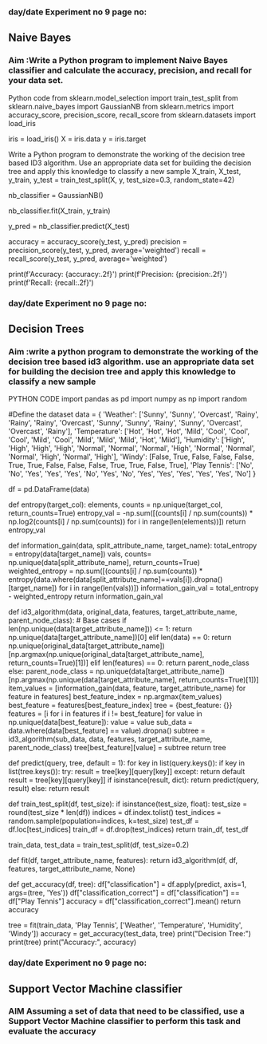 ### day/date				Experiment no 9				page no:

##                                                               Naive Bayes
### Aim :Write a Python program to implement Naive Bayes classifier and calculate the accuracy, precision, and recall for your data set.

Python code
from sklearn.model_selection import train_test_split
from sklearn.naive_bayes import GaussianNB
from sklearn.metrics import accuracy_score, precision_score, recall_score
from sklearn.datasets import load_iris

iris = load_iris()
X = iris.data
y = iris.target

Write a Python program to demonstrate the working of the decision tree based ID3 algorithm. Use an appropriate data set for building the decision tree and apply this knowledge to classify a new sample
X_train, X_test, y_train, y_test = train_test_split(X, y, test_size=0.3, random_state=42)

nb_classifier = GaussianNB()

nb_classifier.fit(X_train, y_train)

y_pred = nb_classifier.predict(X_test)

accuracy = accuracy_score(y_test, y_pred)
precision = precision_score(y_test, y_pred, average='weighted')
recall = recall_score(y_test, y_pred, average='weighted')

print(f'Accuracy: {accuracy:.2f}')
print(f'Precision: {precision:.2f}')
print(f'Recall: {recall:.2f}')





### day/date				Experiment no 9				page no:
## Decision Trees
### Aim :write a python program to demonstrate the working of the decision tree based id3 algorithm. use an appropriate data set for building the decision tree and apply this knowledge to classify a new sample
PYTHON CODE
import pandas as pd
import numpy as np
import random


#Define the dataset
data = {
    'Weather': ['Sunny', 'Sunny', 'Overcast', 'Rainy', 'Rainy', 'Rainy', 'Overcast', 'Sunny', 'Sunny', 'Rainy', 'Sunny', 'Overcast', 'Overcast', 'Rainy'],
    'Temperature': ['Hot', 'Hot', 'Hot', 'Mild', 'Cool', 'Cool', 'Cool', 'Mild', 'Cool', 'Mild', 'Mild', 'Mild', 'Hot', 'Mild'],
    'Humidity': ['High', 'High', 'High', 'High', 'Normal', 'Normal', 'Normal', 'High', 'Normal', 'Normal', 'Normal', 'High', 'Normal', 'High'],
    'Windy': [False, True, False, False, False, True, True, False, False, False, True, True, False, True],
    'Play Tennis': ['No', 'No', 'Yes', 'Yes', 'Yes', 'No', 'Yes', 'No', 'Yes', 'Yes', 'Yes', 'Yes', 'Yes', 'No']
}


df = pd.DataFrame(data)


def entropy(target_col):
    elements, counts = np.unique(target_col, return_counts=True)
    entropy_val = -np.sum([(counts[i] / np.sum(counts)) * np.log2(counts[i] / np.sum(counts)) for i in range(len(elements))])
    return entropy_val


def information_gain(data, split_attribute_name, target_name):
    total_entropy = entropy(data[target_name])
    vals, counts= np.unique(data[split_attribute_name], return_counts=True)
    weighted_entropy = np.sum([(counts[i] / np.sum(counts)) * entropy(data.where(data[split_attribute_name]==vals[i]).dropna()[target_name]) for i in range(len(vals))])
    information_gain_val = total_entropy - weighted_entropy
    return information_gain_val


def id3_algorithm(data, original_data, features, target_attribute_name, parent_node_class):
    # Base cases
    if len(np.unique(data[target_attribute_name])) <= 1:
        return np.unique(data[target_attribute_name])[0]
    elif len(data) == 0:
        return np.unique(original_data[target_attribute_name])[np.argmax(np.unique(original_data[target_attribute_name], return_counts=True)[1])]
    elif len(features) == 0:
        return parent_node_class
    else:
        parent_node_class = np.unique(data[target_attribute_name])[np.argmax(np.unique(data[target_attribute_name], return_counts=True)[1])]
        item_values = [information_gain(data, feature, target_attribute_name) for feature in features]
        best_feature_index = np.argmax(item_values)
        best_feature = features[best_feature_index]
        tree = {best_feature: {}}
        features = [i for i in features if i != best_feature]
        for value in np.unique(data[best_feature]):
            value = value
            sub_data = data.where(data[best_feature] == value).dropna()
            subtree = id3_algorithm(sub_data, data, features, target_attribute_name, parent_node_class)
            tree[best_feature][value] = subtree
        return tree


def predict(query, tree, default = 1):
    for key in list(query.keys()):
        if key in list(tree.keys()):
            try:
                result = tree[key][query[key]]
            except:
                return default
            result = tree[key][query[key]]
            if isinstance(result, dict):
                return predict(query, result)
            else:
                return result


def train_test_split(df, test_size):
    if isinstance(test_size, float):
        test_size = round(test_size * len(df))
    indices = df.index.tolist()
    test_indices = random.sample(population=indices, k=test_size)
    test_df = df.loc[test_indices]
    train_df = df.drop(test_indices)
    return train_df, test_df


train_data, test_data = train_test_split(df, test_size=0.2)


def fit(df, target_attribute_name, features):
    return id3_algorithm(df, df, features, target_attribute_name, None)


def get_accuracy(df, tree):
    df["classification"] = df.apply(predict, axis=1, args=(tree, 'Yes'))
    df["classification_correct"] = df["classification"] == df["Play Tennis"]
    accuracy = df["classification_correct"].mean()
    return accuracy


tree = fit(train_data, 'Play Tennis', ['Weather', 'Temperature', 'Humidity', 'Windy'])
accuracy = get_accuracy(test_data, tree)
print("Decision Tree:")
print(tree)
print("Accuracy:", accuracy)

### day/date				Experiment no 9				page no:
## Support Vector Machine classifier
### AIM Assuming a set of data that need to be classified, use a Support Vector Machine classifier to perform this task and evaluate the accuracy